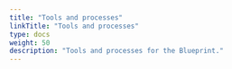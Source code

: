 ```yaml
---
title: "Tools and processes"
linkTitle: "Tools and processes"
type: docs
weight: 50
description: "Tools and processes for the Blueprint."
---
```

